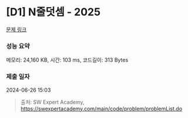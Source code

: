 # [D1] N줄덧셈 - 2025 

[문제 링크](https://swexpertacademy.com/main/code/problem/problemDetail.do?contestProbId=AV5QFZtaAscDFAUq) 

### 성능 요약

메모리: 24,160 KB, 시간: 103 ms, 코드길이: 313 Bytes

### 제출 일자

2024-06-26 15:03



> 출처: SW Expert Academy, https://swexpertacademy.com/main/code/problem/problemList.do